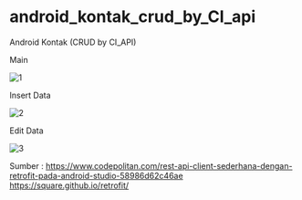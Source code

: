 # android_kontak_crud_by_CI_api
Android Kontak (CRUD by CI_API)

Main

![1](https://user-images.githubusercontent.com/44993056/68830760-29fad700-06df-11ea-8545-33fe8c592a0a.JPG)

Insert Data

![2](https://user-images.githubusercontent.com/44993056/68830767-2ebf8b00-06df-11ea-93bc-5e6d31ac3d29.JPG)

Edit Data

![3](https://user-images.githubusercontent.com/44993056/68830772-31ba7b80-06df-11ea-8990-86fa0d90f758.JPG)


Sumber :
https://www.codepolitan.com/rest-api-client-sederhana-dengan-retrofit-pada-android-studio-58986d62c46ae
https://square.github.io/retrofit/
